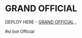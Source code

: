 # GRAND OFFICIAL

DEPLOY HERE - [GRAND OFFICIAL](https://dashboard.heroku.com/new?button-url=https%3A%2F%2Fgithub.com%2FAnkiVectorUpdates%2FGroup-Manage&template=https%3A%2F%2Fgithub.com%2Fsl-bot-Officia/%2FGroup-Manage)
[.](https://heroku.com/deploy)

#sl bot Official
